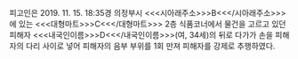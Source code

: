 피고인은 2019. 11. 15. 18:35경 의정부시 <<<시아래주소>>>B<<</시아래주소>>>에 있는 <<<대형마트>>>C<<</대형마트>>> 2층 식품코너에서 물건을 고르고 있던 피해자 <<<내국인이름>>>D<<</내국인이름>>>(여, 34세)의 뒤로 다가가 손을 피해자의 다리 사이로 넣어 피해자의 음부 부위를 1회 만져 피해자를 강제로 추행하였다.